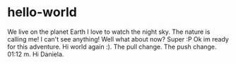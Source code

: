 # hello-world
We live on the planet Earth
I love to watch the night sky.
The nature is calling me!
I can't see anything!
Well what about now?
Super :P
Ok im ready for this adventure.
Hi world again :).
The pull change.
The push change.
01:12 m.
Hi Daniela.